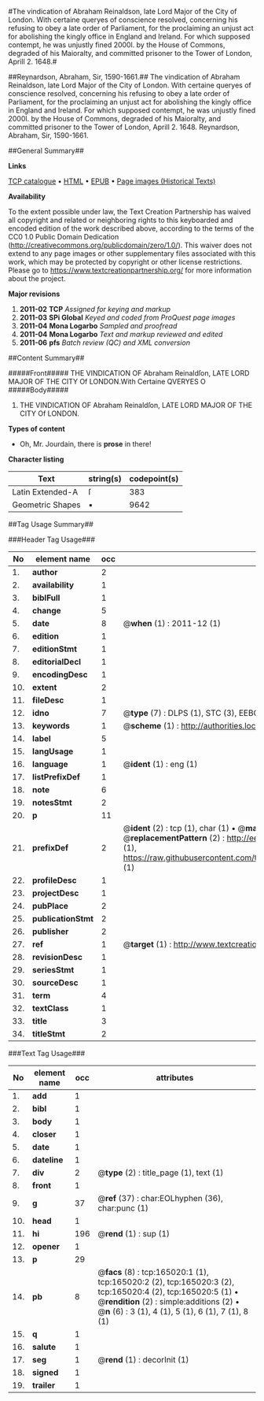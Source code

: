 #The vindication of Abraham Reinaldson, late Lord Major of the City of London. With certaine queryes of conscience resolved, concerning his refusing to obey a late order of Parliament, for the proclaiming an unjust act for abolishing the kingly office in England and Ireland. For which supposed contempt, he was unjustly fined 2000l. by the House of Commons, degraded of his Maioralty, and committed prisoner to the Tower of London, Aprill 2. 1648.#

##Reynardson, Abraham, Sir, 1590-1661.##
The vindication of Abraham Reinaldson, late Lord Major of the City of London. With certaine queryes of conscience resolved, concerning his refusing to obey a late order of Parliament, for the proclaiming an unjust act for abolishing the kingly office in England and Ireland. For which supposed contempt, he was unjustly fined 2000l. by the House of Commons, degraded of his Maioralty, and committed prisoner to the Tower of London, Aprill 2. 1648.
Reynardson, Abraham, Sir, 1590-1661.

##General Summary##

**Links**

[TCP catalogue](http://www.ota.ox.ac.uk/tcp/)  • 
[HTML](http://tei.it.ox.ac.uk/tcp/Texts-HTML/free/A91/A91723.html)  • 
[EPUB](http://tei.it.ox.ac.uk/tcp/Texts-EPUB/free/A91/A91723.epub) • 
[Page images (Historical Texts)](https://historicaltexts.jisc.ac.uk/eebo-99864964e)

**Availability**

To the extent possible under law, the Text Creation Partnership has waived all copyright and related or neighboring rights to this keyboarded and encoded edition of the work described above, according to the terms of the CC0 1.0 Public Domain Dedication (http://creativecommons.org/publicdomain/zero/1.0/). This waiver does not extend to any page images or other supplementary files associated with this work, which may be protected by copyright or other license restrictions. Please go to https://www.textcreationpartnership.org/ for more information about the project.

**Major revisions**

1. __2011-02__ __TCP__ *Assigned for keying and markup*
1. __2011-03__ __SPi Global__ *Keyed and coded from ProQuest page images*
1. __2011-04__ __Mona Logarbo__ *Sampled and proofread*
1. __2011-04__ __Mona Logarbo__ *Text and markup reviewed and edited*
1. __2011-06__ __pfs__ *Batch review (QC) and XML conversion*

##Content Summary##

#####Front#####
THE VINDICATION OF Abraham Reinaldſon, LATE LORD MAJOR OF THE CITY Of LONDON.With Certaine QVERYES O
#####Body#####

1. THE VINDICATION OF Abraham Reinaldſon, LATE LORD MAJOR OF THE CITY Of LONDON.

**Types of content**

  * Oh, Mr. Jourdain, there is **prose** in there!

**Character listing**


|Text|string(s)|codepoint(s)|
|---|---|---|
|Latin Extended-A|ſ|383|
|Geometric Shapes|▪|9642|

##Tag Usage Summary##

###Header Tag Usage###

|No|element name|occ|attributes|
|---|---|---|---|
|1.|__author__|2||
|2.|__availability__|1||
|3.|__biblFull__|1||
|4.|__change__|5||
|5.|__date__|8| @__when__ (1) : 2011-12 (1)|
|6.|__edition__|1||
|7.|__editionStmt__|1||
|8.|__editorialDecl__|1||
|9.|__encodingDesc__|1||
|10.|__extent__|2||
|11.|__fileDesc__|1||
|12.|__idno__|7| @__type__ (7) : DLPS (1), STC (3), EEBO-CITATION (1), PROQUEST (1), VID (1)|
|13.|__keywords__|1| @__scheme__ (1) : http://authorities.loc.gov/ (1)|
|14.|__label__|5||
|15.|__langUsage__|1||
|16.|__language__|1| @__ident__ (1) : eng (1)|
|17.|__listPrefixDef__|1||
|18.|__note__|6||
|19.|__notesStmt__|2||
|20.|__p__|11||
|21.|__prefixDef__|2| @__ident__ (2) : tcp (1), char (1)  •  @__matchPattern__ (2) : ([0-9\-]+):([0-9IVX]+) (1), (.+) (1)  •  @__replacementPattern__ (2) : http://eebo.chadwyck.com/downloadtiff?vid=$1&page=$2 (1), https://raw.githubusercontent.com/textcreationpartnership/Texts/master/tcpchars.xml#$1 (1)|
|22.|__profileDesc__|1||
|23.|__projectDesc__|1||
|24.|__pubPlace__|2||
|25.|__publicationStmt__|2||
|26.|__publisher__|2||
|27.|__ref__|1| @__target__ (1) : http://www.textcreationpartnership.org/docs/. (1)|
|28.|__revisionDesc__|1||
|29.|__seriesStmt__|1||
|30.|__sourceDesc__|1||
|31.|__term__|4||
|32.|__textClass__|1||
|33.|__title__|3||
|34.|__titleStmt__|2||


###Text Tag Usage###

|No|element name|occ|attributes|
|---|---|---|---|
|1.|__add__|1||
|2.|__bibl__|1||
|3.|__body__|1||
|4.|__closer__|1||
|5.|__date__|1||
|6.|__dateline__|1||
|7.|__div__|2| @__type__ (2) : title_page (1), text (1)|
|8.|__front__|1||
|9.|__g__|37| @__ref__ (37) : char:EOLhyphen (36), char:punc (1)|
|10.|__head__|1||
|11.|__hi__|196| @__rend__ (1) : sup (1)|
|12.|__opener__|1||
|13.|__p__|29||
|14.|__pb__|8| @__facs__ (8) : tcp:165020:1 (1), tcp:165020:2 (2), tcp:165020:3 (2), tcp:165020:4 (2), tcp:165020:5 (1)  •  @__rendition__ (2) : simple:additions (2)  •  @__n__ (6) : 3 (1), 4 (1), 5 (1), 6 (1), 7 (1), 8 (1)|
|15.|__q__|1||
|16.|__salute__|1||
|17.|__seg__|1| @__rend__ (1) : decorInit (1)|
|18.|__signed__|1||
|19.|__trailer__|1||
